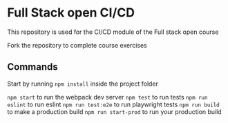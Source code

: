 # Full Stack open CI/CD

This repository is used for the CI/CD module of the Full stack open course

Fork the repository to complete course exercises

## Commands

Start by running `npm install` inside the project folder

`npm start` to run the webpack dev server
`npm test` to run tests
`npm run eslint` to run eslint
`npm run test:e2e` to run playwright tests
`npm run build` to make a production build
`npm run start-prod` to run your production build

